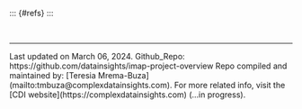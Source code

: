 ::: {#refs}
:::


<br><hr width=100%>

<div id="footer">
Last updated on March 06, 2024.  
Github_Repo: https://github.com/datainsights/imap-project-overview  
Repo compiled and maintained by: [Teresia Mrema-Buza](mailto:tmbuza@complexdatainsights.com).  
For more related info, visit the [CDI website](https://complexdatainsights.com) (...in progress).  
</div>

</div>  <!-- End main container-->
